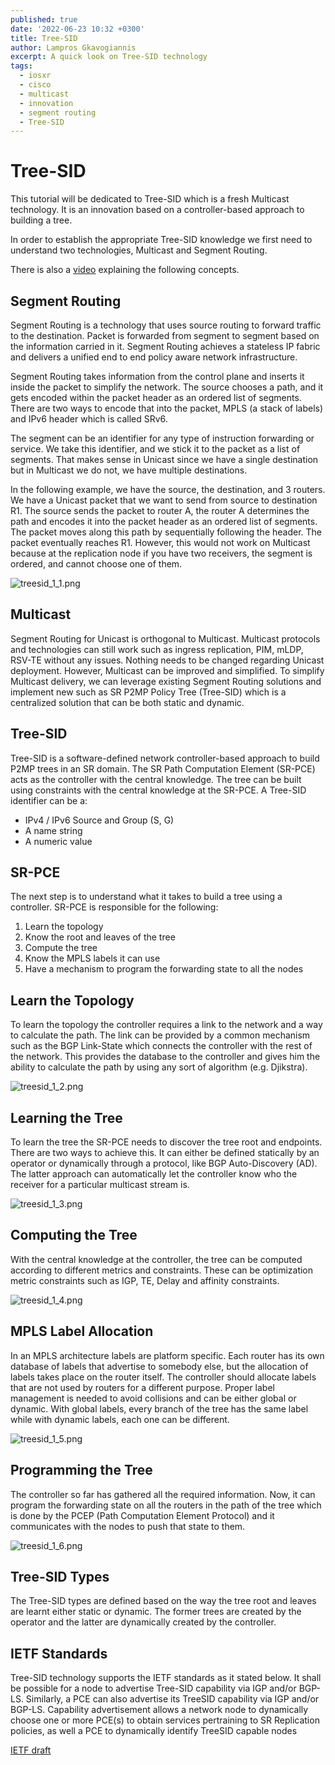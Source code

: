 ```yaml
---
published: true
date: '2022-06-23 10:32 +0300'
title: Tree-SID
author: Lampros Gkavogiannis
excerpt: A quick look on Tree-SID technology
tags:
  - iosxr
  - cisco
  - multicast
  - innovation
  - segment routing
  - Tree-SID
---
```

# Tree-SID

This tutorial will be dedicated to Tree-SID which is a fresh Multicast technology. It is an innovation based on a controller-based approach to building a tree.

In order to establish the appropriate Tree-SID knowledge we first need to understand two technologies, Multicast and Segment Routing.

There is also a [video](https://www.youtube.com/watch?v=q3VNOnw-bIE&ab_channel=xrdocs) explaining the following concepts.

## Segment Routing

Segment Routing is a technology that uses source routing to forward traffic to the destination. Packet is forwarded from segment to segment based on the information carried in it. Segment Routing achieves a stateless IP fabric and delivers a unified end to end policy aware network infrastructure.

Segment Routing takes information from the control plane and inserts it inside the packet to simplify the network. The source chooses a path, and it gets encoded within the packet header as an ordered list of segments. There are two ways to encode that into the packet, MPLS (a stack of labels) and IPv6 header which is called SRv6.

The segment can be an identifier for any type of instruction forwarding or service. We take this identifier, and we stick it to the packet as a list of segments. That makes sense in Unicast since we have a single destination but in Multicast we do not, we have multiple destinations.

In the following example, we have the source, the destination, and 3 routers. We have a Unicast packet that we want to send from source to destination R1. The source sends the packet to router A, the router A determines the path and encodes it into the packet header as an ordered list of segments. The packet moves along this path by sequentially following the header. The packet eventually reaches R1. However, this would not work on Multicast because at the replication node if you have two receivers, the segment is ordered, and cannot choose one of them.

![treesid_1_1.png]({{site.baseurl}}/images/treesid_1_1.png)

## Multicast

Segment Routing for Unicast is orthogonal to Multicast. Multicast protocols and technologies can still work such as ingress replication, PIM, mLDP, RSV-TE without any issues. Nothing needs to be changed regarding Unicast deployment. However, Multicast can be improved and simplified. To simplify Multicast delivery, we can leverage existing Segment Routing solutions and implement new such as SR P2MP Policy Tree (Tree-SID) which is a centralized solution that can be both static and dynamic.

## Tree-SID

Tree-SID is a software-defined network controller-based approach to build P2MP trees in an SR domain. The SR Path Computation Element (SR-PCE) acts as the controller with the central knowledge. The tree can be built using constraints with the central knowledge at the SR-PCE. A Tree-SID identifier can be a:

- IPv4 / IPv6 Source and Group (S, G)
- A name string
- A numeric value

## SR-PCE

The next step is to understand what it takes to build a tree using a controller. SR-PCE is responsible for the following:
1.	Learn the topology
2.	Know the root and leaves of the tree
3.	Compute the tree
4.	Know the MPLS labels it can use
5.	Have a mechanism to program the forwarding state to all the nodes

## Learn the Topology

To learn the topology the controller requires a link to the network and a way to calculate the path. The link can be provided by a common mechanism such as the BGP Link-State which connects the controller with the rest of the network. This provides the database to the controller and gives him the ability to calculate the path by using any sort of algorithm (e.g. Djikstra).

![treesid_1_2.png]({{site.baseurl}}/images/treesid_1_2.png)

## Learning the Tree

To learn the tree the SR-PCE needs to discover the tree root and endpoints. There are two ways to achieve this. It can either be defined statically by an operator or dynamically through a protocol, like BGP Auto-Discovery (AD). The latter approach can automatically let the controller know who the receiver for a particular multicast stream is.

![treesid_1_3.png]({{site.baseurl}}/images/treesid_1_3.png)

## Computing the Tree

With the central knowledge at the controller, the tree can be computed according to different metrics and constraints. These can be optimization metric constraints such as IGP, TE, Delay and affinity constraints.

![treesid_1_4.png]({{site.baseurl}}/images/treesid_1_4.png)

## MPLS Label Allocation

In an MPLS architecture labels are platform specific. Each router has its own database of labels that advertise to somebody else, but the allocation of labels takes place on the router itself. The controller should allocate labels that are not used by routers for a different purpose. Proper label management is needed to avoid collisions and can be either global or dynamic. With global labels, every branch of the tree has the same label while with dynamic labels, each one can be different.

![treesid_1_5.png]({{site.baseurl}}/images/treesid_1_5.png)

## Programming the Tree

The controller so far has gathered all the required information. Now, it can program the forwarding state on all the routers in the path of the tree which is done by the PCEP (Path Computation Element Protocol) and it communicates with the nodes to push that state to them.

![treesid_1_6.png]({{site.baseurl}}/images/treesid_1_6.png)

## Tree-SID Types

The Tree-SID types are defined based on the way the tree root and leaves are learnt either static or dynamic. The former trees are created by the operator and the latter are dynamically created by the controller.

## IETF Standards

Tree-SID technology supports the IETF standards as it stated below.
It shall be possible for a node to advertise Tree-SID capability via IGP and/or BGP-LS. Similarly, a PCE can also advertise its TreeSID capability via IGP and/or BGP-LS. Capability advertisement allows a network node to dynamically choose one or more PCE(s) to obtain services pertraining to SR Replication policies, as well a PCE to dynamically identify TreeSID capable nodes

[IETF draft](https://datatracker.ietf.org/doc/draft-ietf-pce-sr-p2mp-policy/)
